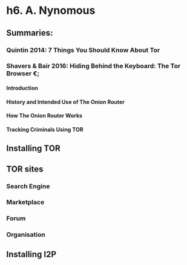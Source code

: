# h6. A. Nynomous

## Summaries:

### Quintin 2014: 7 Things You Should Know About Tor

### Shavers & Bair 2016: Hiding Behind the Keyboard: The Tor Browser €;

#### Introduction

#### History and Intended Use of The Onion Router

#### How The Onion Router Works

#### Tracking Criminals Using TOR

## Installing TOR

## TOR sites

### Search Engine

### Marketplace

### Forum

### Organisation

## Installing I2P
